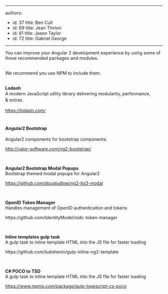 

---
authors:
  - id: 37
    title: Ben Cull
  - id: 69
    title: Jean Thirion
  - id: 81
    title: Jason Taylor
  - id: 72
    title: Gabriel George
---




<span class='intro'> ​You can improve your Angular 2 development experience by using some of these recommended packages and modules.<div><br>We recommend you use NPM to include them.</div><div><br></div> </span>

<p><strong>​Lodash</strong><br><span style="line-height&#58;20px;">A modern JavaScript utility library delivering&#160;modularity, performance, &amp;&#160;ex</span><span style="line-height&#58;20px;">t</span><span style="line-height&#58;20px;">ras.</span><span style="line-height&#58;20px;">​<br></span></p><p><span style="line-height&#58;20px;"><a href="https&#58;//lodash.com/">https&#58;//lodash.com/​</a><br></span><strong style="line-height&#58;1.6;"><br></strong></p><p><strong style="line-height&#58;1.6;">Angular2 Bootstrap</strong><span style="line-height&#58;20px;"><br></span></p><p> Angular2 components for bootstrap components.</p><p><a href="http&#58;//valor-software.com/ng2-bootstrap/">http&#58;//valor-software.com/ng2-bootstrap/​</a><br></p><p><br></p><p><strong>Angular2 Bootstrap Modal Popups</strong><br> Bootstrap themed modal popups for Angular2</p><p><a href="https&#58;//github.com/dougludlow/ng2-bs3-modal">https&#58;//github.com/dougludlow/ng2-bs3-modal​​</a><br></p><p><br></p><p><strong>OpenID Token Manager</strong><br> Handles management of OpenID authentication and tokens</p><p><a>https&#58;//github.com/IdentityModel/oidc-token-manager​​</a></p><p>&#160;</p><p><strong>Inline templates gulp task</strong><br> A gulp task to inline template HTML into the JS file for faster loading</p><p><a>https&#58;//github.com/ludohenin/gulp-inline-ng2-template​</a></p><p>&#160;</p><p><strong>C# POCO to TSD</strong><br> A gulp task to inline template HTML into the JS file for faster loading</p><p><a href="https&#58;//www.npmjs.com/package/gulp-typescript-cs-poco">https&#58;//www.npmjs.com/package/gulp-typescript-cs-poco​</a></p>


